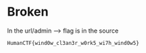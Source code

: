 # Broken

In the url/admin --> flag is in the source

`HumanCTF{wind0w_cl3an3r_w0rk5_wi7h_wind0w5}`
